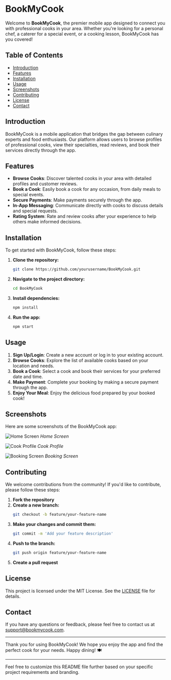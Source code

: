 # BookMyCook

Welcome to **BookMyCook**, the premier mobile app designed to connect you with professional cooks in your area. Whether you're looking for a personal chef, a caterer for a special event, or a cooking lesson, BookMyCook has you covered!

## Table of Contents

- [Introduction](#introduction)
- [Features](#features)
- [Installation](#installation)
- [Usage](#usage)
- [Screenshots](#screenshots)
- [Contributing](#contributing)
- [License](#license)
- [Contact](#contact)

## Introduction

BookMyCook is a mobile application that bridges the gap between culinary experts and food enthusiasts. Our platform allows users to browse profiles of professional cooks, view their specialties, read reviews, and book their services directly through the app.

## Features

- **Browse Cooks**: Discover talented cooks in your area with detailed profiles and customer reviews.
- **Book a Cook**: Easily book a cook for any occasion, from daily meals to special events.
- **Secure Payments**: Make payments securely through the app.
- **In-App Messaging**: Communicate directly with cooks to discuss details and special requests.
- **Rating System**: Rate and review cooks after your experience to help others make informed decisions.

## Installation

To get started with BookMyCook, follow these steps:

1. **Clone the repository:**
   ```bash
   git clone https://github.com/yourusername/BookMyCook.git
   ```

2. **Navigate to the project directory:**
   ```bash
   cd BookMyCook
   ```

3. **Install dependencies:**
   ```bash
   npm install
   ```

4. **Run the app:**
   ```bash
   npm start
   ```

## Usage

1. **Sign Up/Login**: Create a new account or log in to your existing account.
2. **Browse Cooks**: Explore the list of available cooks based on your location and needs.
3. **Book a Cook**: Select a cook and book their services for your preferred date and time.
4. **Make Payment**: Complete your booking by making a secure payment through the app.
5. **Enjoy Your Meal**: Enjoy the delicious food prepared by your booked cook!

## Screenshots

Here are some screenshots of the BookMyCook app:

![Home Screen](screenshots/home.png)
*Home Screen*

![Cook Profile](screenshots/profile.png)
*Cook Profile*

![Booking Screen](screenshots/booking.png)
*Booking Screen*

## Contributing

We welcome contributions from the community! If you'd like to contribute, please follow these steps:

1. **Fork the repository**
2. **Create a new branch:**
   ```bash
   git checkout -b feature/your-feature-name
   ```
3. **Make your changes and commit them:**
   ```bash
   git commit -m 'Add your feature description'
   ```
4. **Push to the branch:**
   ```bash
   git push origin feature/your-feature-name
   ```
5. **Create a pull request**

## License

This project is licensed under the MIT License. See the [LICENSE](LICENSE) file for details.

## Contact

If you have any questions or feedback, please feel free to contact us at [support@bookmycook.com](mailto:support@bookmycook.com).

---

Thank you for using BookMyCook! We hope you enjoy the app and find the perfect cook for your needs. Happy dining! 🍽️

---

Feel free to customize this README file further based on your specific project requirements and branding.
